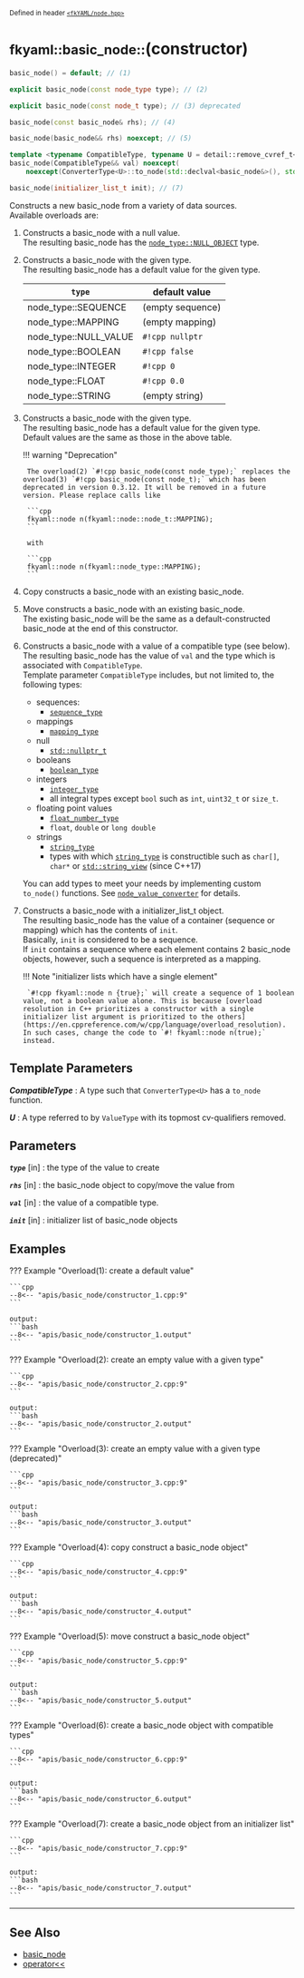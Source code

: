 <small>Defined in header [`<fkYAML/node.hpp>`](https://github.com/fktn-k/fkYAML/blob/develop/include/fkYAML/node.hpp)</small>

# <small>fkyaml::basic_node::</small>(constructor)

```cpp
basic_node() = default; // (1)

explicit basic_node(const node_type type); // (2)

explicit basic_node(const node_t type); // (3) deprecated

basic_node(const basic_node& rhs); // (4)

basic_node(basic_node&& rhs) noexcept; // (5)

template <typename CompatibleType, typename U = detail::remove_cvref_t<CompatibleType>>
basic_node(CompatibleType&& val) noexcept(
    noexcept(ConverterType<U>::to_node(std::declval<basic_node&>(), std::declval<CompatibleType>()))); // (6)

basic_node(initializer_list_t init); // (7)
```

Constructs a new basic_node from a variety of data sources.  
Available overloads are:

1. Constructs a basic_node with a null value.  
   The resulting basic_node has the [`node_type::NULL_OBJECT`](../node_type.md) type.
2. Constructs a basic_node with the given type.  
   The resulting basic_node has a default value for the given type.  

    | `type`                | default value    |
    | --------------------- | ---------------- |
    | node_type::SEQUENCE   | (empty sequence) |
    | node_type::MAPPING    | (empty mapping)  |
    | node_type::NULL_VALUE | `#!cpp nullptr`  |
    | node_type::BOOLEAN    | `#!cpp false`    |
    | node_type::INTEGER    | `#!cpp 0`        |
    | node_type::FLOAT      | `#!cpp 0.0`      |
    | node_type::STRING     | (empty string)   |

3. Constructs a basic_node with the given type.  
   The resulting basic_node has a default value for the given type.  
   Default values are the same as those in the above table.  

    !!! warning "Deprecation"

        The overload(2) `#!cpp basic_node(const node_type);` replaces the overload(3) `#!cpp basic_node(const node_t);` which has been deprecated in version 0.3.12. It will be removed in a future version. Please replace calls like  

        ```cpp
        fkyaml::node n(fkyaml::node::node_t::MAPPING);
        ```

        with  

        ```cpp
        fkyaml::node n(fkyaml::node_type::MAPPING);
        ```

4. Copy constructs a basic_node with an existing basic_node.
5. Move constructs a basic_node with an existing basic_node.  
   The existing basic_node will be the same as a default-constructed basic_node at the end of this constructor.
6. Constructs a basic_node with a value of a compatible type (see below).  
   The resulting basic_node has the value of `val` and the type which is associated with `CompatibleType`.  
   Template parameter `CompatibleType` includes, but not limited to, the following types:  
    * sequences:
        * [`sequence_type`](sequence_type.md)
    * mappings
        * [`mapping_type`](mapping_type.md)
    * null
        * [`std::nullptr_t`](https://en.cppreference.com/w/cpp/types/nullptr_t)
    * booleans
        * [`boolean_type`](boolean_type.md)
    * integers
        * [`integer_type`](integer_type.md)
        * all integral types except `bool` such as `int`, `uint32_t` or `size_t`.
    * floating point values
        * [`float_number_type`](float_number_type.md)
        * `float`, `double` or `long double`
    * strings
        * [`string_type`](string_type.md)
        * types with which [`string_type`](string_type.md) is constructible such as `char[]`, `char*` or [`std::string_view`](https://en.cppreference.com/w/cpp/string/basic_string_view) (since C++17)

    You can add types to meet your needs by implementing custom `to_node()` functions. See [`node_value_converter`](../node_value_converter/to_node.md) for details.
7. Constructs a basic_node with a initializer_list_t object.  
   The resulting basic_node has the value of a container (sequence or mapping) which has the contents of `init`.  
   Basically, `init` is considered to be a sequence.  
   If `init` contains a sequence where each element contains 2 basic_node objects, however, such a sequence is interpreted as a mapping.  

    !!! Note "initializer lists which have a single element"

        `#!cpp fkyaml::node n {true};` will create a sequence of 1 boolean value, not a boolean value alone. This is because [overload resolution in C++ prioritizes a constructor with a single initializer list argument is prioritized to the others](https://en.cppreference.com/w/cpp/language/overload_resolution). In such cases, change the code to `#! fkyaml::node n(true);` instead.

## **Template Parameters**

***CompatibleType***
:   A type such that `ConverterType<U>` has a `to_node` function.

***U***
:   A type referred to by `ValueType` with its topmost cv-qualifiers removed.

## **Parameters**

***`type`*** [in]
:   the type of the value to create

***`rhs`*** [in]
:   the basic_node object to copy/move the value from

***`val`*** [in]
:   the value of a compatible type.

***`init`*** [in]
:   initializer list of basic_node objects

## **Examples**

??? Example "Overload(1): create a default value"

    ```cpp
    --8<-- "apis/basic_node/constructor_1.cpp:9"
    ```

    output:
    ```bash
    --8<-- "apis/basic_node/constructor_1.output"
    ```

??? Example "Overload(2): create an empty value with a given type"

    ```cpp
    --8<-- "apis/basic_node/constructor_2.cpp:9"
    ```

    output:
    ```bash
    --8<-- "apis/basic_node/constructor_2.output"
    ```

??? Example "Overload(3): create an empty value with a given type (deprecated)"

    ```cpp
    --8<-- "apis/basic_node/constructor_3.cpp:9"
    ```

    output:
    ```bash
    --8<-- "apis/basic_node/constructor_3.output"
    ```

??? Example "Overload(4): copy construct a basic_node object"

    ```cpp
    --8<-- "apis/basic_node/constructor_4.cpp:9"
    ```

    output:
    ```bash
    --8<-- "apis/basic_node/constructor_4.output"
    ```

??? Example "Overload(5): move construct a basic_node object"

    ```cpp
    --8<-- "apis/basic_node/constructor_5.cpp:9"
    ```

    output:
    ```bash
    --8<-- "apis/basic_node/constructor_5.output"
    ```

??? Example "Overload(6): create a basic_node object with compatible types"

    ```cpp
    --8<-- "apis/basic_node/constructor_6.cpp:9"
    ```

    output:
    ```bash
    --8<-- "apis/basic_node/constructor_6.output"
    ```

??? Example "Overload(7): create a basic_node object from an initializer list"

    ```cpp
    --8<-- "apis/basic_node/constructor_7.cpp:9"
    ```

    output:
    ```bash
    --8<-- "apis/basic_node/constructor_7.output"
    ```
---

## **See Also**

* [basic_node](index.md)
* [operator<<](insertion_operator.md)
